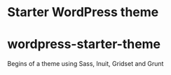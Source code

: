 Starter WordPress theme
=======
wordpress-starter-theme
=======================

Begins of a theme using Sass, Inuit, Gridset and Grunt

